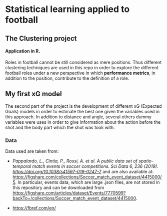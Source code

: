 # Statistical learning applied to football
## The Clustering project 
#### Application in R.

Roles in football cannot be still considered as mere positions. Thus different clustering techniques are used in this repo in order to explore the different football roles under a new perspective in which **performance metrics**, in addition to the position, contribute to the definition of a role.

## My first xG model
The second part of the project is the development of different xG (Expected Goals) models in order to estimate the best one given the variables used in this approach.
In addition to distance and angle, several others dummy variables were uses in order to give information about the action before the shot and the body part which the shot was took with.

### Data

Data used are taken from:

* _Pappalardo, L., Cintia, P., Rossi, A. et al. A public data set of spatio-temporal match events in soccer competitions. Sci Data 6, 236 (2019). https://doi.org/10.1038/s41597-019-0247-7_ and are also available at: https://figshare.com/collections/Soccer_match_event_dataset/4415000/5.
In particular, events data, which are large .json files, are not stored in this repository and can be downloaded from https://figshare.com/articles/dataset/Events/7770599?backTo=/collections/Soccer_match_event_dataset/4415000.

* https://fbref.com/en/
